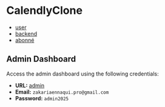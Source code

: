 # CalendlyClone

- [user](https://calendlyclone-chi.vercel.app)
- [backend](https://calendlyclone-back.vercel.app)
- [abonné](https://calendlyclone-high.vercel.app)

## Admin Dashboard

Access the admin dashboard using the following credentials:

- **URL:** [admin](https://calendlyclone-high.vercel.app)
- **Email:** `zakariaennaqui.pro@gmail.com`
- **Password:** `admin2025`

